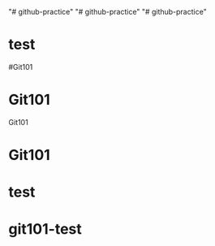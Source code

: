 "# github-practice" 
"# github-practice" 
"# github-practice" 
# test
#Git101
# Git101
Git101
# Git101
# test
# git101-test
